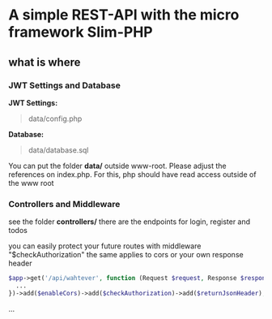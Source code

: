 # A simple REST-API with the micro framework Slim-PHP

## what is where

### JWT Settings and Database

__JWT Settings:__
> data/config.php 

__Database:__
> data/database.sql

You can put the folder __data/__ outside www-root. Please adjust the references on index.php.
For this, php should have read access outside of the www root


### Controllers and Middleware

see the folder __controllers/__
there are the endpoints for login, register and todos

you can easily protect your future routes with middleware "$checkAuthorization"
the same applies to cors or your own response header
```php
$app->get('/api/wahtever', function (Request $request, Response $response, array $args) {
  ...
})->add($enableCors)->add($checkAuthorization)->add($returnJsonHeader);
```

...
